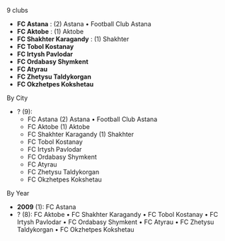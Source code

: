 9 clubs

- **FC Astana** : (2) Astana • Football Club Astana
- **FC Aktobe** : (1) Aktobe
- **FC Shakhter Karagandy** : (1) Shakhter
- **FC Tobol Kostanay**
- **FC Irtysh Pavlodar**
- **FC Ordabasy Shymkent**
- **FC Atyrau**
- **FC Zhetysu Taldykorgan**
- **FC Okzhetpes Kokshetau**




By City

- ? (9): 
  - FC Astana  (2) Astana • Football Club Astana
  - FC Aktobe  (1) Aktobe
  - FC Shakhter Karagandy  (1) Shakhter
  - FC Tobol Kostanay 
  - FC Irtysh Pavlodar 
  - FC Ordabasy Shymkent 
  - FC Atyrau 
  - FC Zhetysu Taldykorgan 
  - FC Okzhetpes Kokshetau 




By Year

- **2009** (1):   FC Astana
- ? (8):   FC Aktobe • FC Shakhter Karagandy • FC Tobol Kostanay • FC Irtysh Pavlodar • FC Ordabasy Shymkent • FC Atyrau • FC Zhetysu Taldykorgan • FC Okzhetpes Kokshetau


